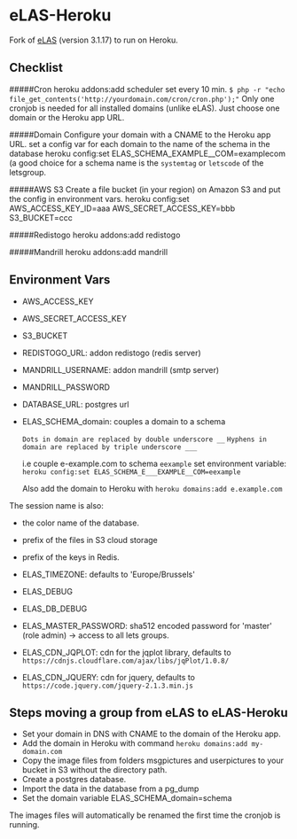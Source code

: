 eLAS-Heroku
=====

Fork of [eLAS](http://www.elasproject.org/) (version 3.1.17) to run on Heroku.


Checklist
---------

#####Cron
    heroku addons:add scheduler
    set every 10 min.  `$ php -r "echo file_get_contents('http://yourdomain.com/cron/cron.php');"`
    Only one cronjob is needed for all installed domains (unlike eLAS). Just choose one domain or the Heroku app URL.

#####Domain
    Configure your domain with a CNAME to the Heroku app URL.
    set a config var for each domain to the name of the schema in the database
    heroku config:set ELAS_SCHEMA_EXAMPLE__COM=examplecom
    (a good choice for a schema name is the `systemtag` or `letscode` of the letsgroup.

#####AWS S3
    Create a file bucket (in your region) on Amazon S3 and put the config in environment vars.
    heroku config:set AWS_ACCESS_KEY_ID=aaa AWS_SECRET_ACCESS_KEY=bbb S3_BUCKET=ccc

#####Redistogo
    heroku addons:add redistogo

#####Mandrill
    heroku addons:add mandrill

Environment Vars
------
* AWS_ACCESS_KEY
* AWS_SECRET_ACCESS_KEY
* S3_BUCKET

* REDISTOGO_URL: addon redistogo (redis server)

* MANDRILL_USERNAME: addon mandrill (smtp server)
* MANDRILL_PASSWORD

* DATABASE_URL: postgres url

* ELAS_SCHEMA_domain: couples a domain to a schema 

    `Dots in domain are replaced by double underscore __`
    `Hyphens in domain are replaced by triple underscore ___`

    i.e couple e-example.com to schema `eexample`
    set environment variable:
        `heroku config:set ELAS_SCHEMA_E___EXAMPLE__COM=eexample`

    Also add the domain to Heroku with `heroku domains:add e.example.com`

The session name is also:
  * the color name of the database.
  * prefix of the files in S3 cloud storage
  * prefix of the keys in Redis.

* ELAS_TIMEZONE: defaults to 'Europe/Brussels'
* ELAS_DEBUG
* ELAS_DB_DEBUG
* ELAS_MASTER_PASSWORD: sha512 encoded password for 'master' (role admin) -> access to all lets groups.

* ELAS_CDN_JQPLOT: cdn for the jqplot library, defaults to `https://cdnjs.cloudflare.com/ajax/libs/jqPlot/1.0.8/`
* ELAS_CDN_JQUERY: cdn for jquery, defaults to `https://code.jquery.com/jquery-2.1.3.min.js`


Steps moving a group from eLAS to eLAS-Heroku
----------

* Set your domain in DNS with CNAME to the domain of the Heroku app.
* Add the domain in Heroku with command `heroku domains:add my-domain.com`
* Copy the image files from folders msgpictures and userpictures to your bucket in S3 without the directory path.
* Create a postgres database.
* Import the data in the database from a pg_dump
* Set the domain variable ELAS_SCHEMA_domain=schema

The images files will automatically be renamed the first time the cronjob is running.
